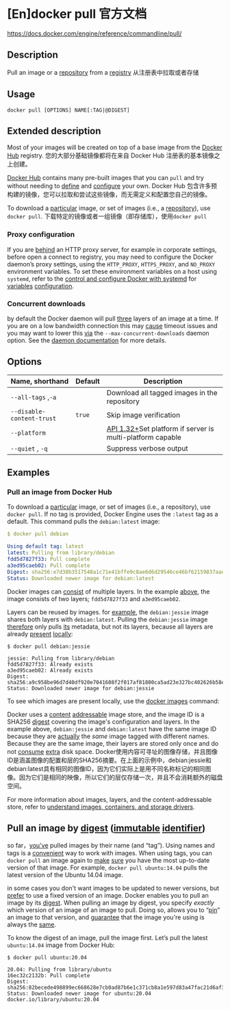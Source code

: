 # \[En]docker pull 官方文档

<https://docs.docker.com/engine/reference/commandline/pull/>

## Description

Pull an image or a [repository](repository_91JBNa7hbaUQ2WQFqyL3zd.md "repository") from a [registry](registry_daH6yhyhLgzd2F7FJKSWc3.md "registry")
从注册表中拉取或者存储

## Usage

```纯文本
docker pull [OPTIONS] NAME[:TAG|@DIGEST]
```

## Extended description

Most of your images will be created on top of a base image from the [Docker Hub](https://hub.docker.com "Docker Hub") registry.
您的大部分基础镜像都将在来自 Docker Hub 注册表的基本镜像之上创建。

[Docker Hub](https://hub.docker.com "Docker Hub") contains many pre-built images that you can `pull` and try without needing to [define](define_izeJmW4azjwuiSFX88FXUx.md "define") and [configure](configure_wyo96UXrwr261aaRoU8WNG.md "configure") your own.
Docker Hub 包含许多预构建的镜像，您可以拉取和尝试这些镜像，而无需定义和配置您自己的镜像。

To download a [particular](particular_x2XsHbmq4Wg83wJCYoLied.md "particular") image, or set of images (i.e., a [repository](repository_91JBNa7hbaUQ2WQFqyL3zd.md "repository")), use `docker pull`.
下载特定的镜像或者一组镜像（即存储库），使用`docker pull`

### Proxy configuration

If you are [behind](behind_tyBbc32eQ6TERa5Sa9WmGZ.md "behind") an HTTP proxy server, for example in corporate settings, before open a connect to registry, you may need to configure the Docker daemon’s proxy settings, using the `HTTP_PROXY`, `HTTPS_PROXY`, and `NO_PROXY` environment variables. To set these environment variables on a host using `systemd`, refer to the [control and configure Docker with systemd](https://docs.docker.com/config/daemon/systemd/#httphttps-proxy "control and configure Docker with systemd") for [variables](variables_khYq4jAU15W5cQLnt3N8tY.md "variables")  [configuration](configuration_q3YCrTAcZhgmvQ5GhbYSYy.md "configuration").

### Concurrent downloads

by default the Docker daemon will pull [three](three_5bQvSD1ygG2qk3rkXVDWcz.md "three") layers of an image at a time. If you are on a low bandwidth connection this may [cause](cause_kXaTK5nLL6zdsRL1nwLsU2.md "cause")  timeout issues and you may want to lower this [via](via_pfxSsm1HiJ6FFqhYBCBcMp.md "via") the `--max-concurrent-downloads` daemon option. See the [daemon documentation](https://docs.docker.com/engine/reference/commandline/dockerd/ "daemon documentation") for more details.

## Options

| Name, shorthand           | Default | Description                                                                                                        |
| ------------------------- | ------- | ------------------------------------------------------------------------------------------------------------------ |
| `--all-tags` ,`-a`        |         | Download all tagged images in the repository                                                                       |
| `--disable-content-trust` | `true`  | Skip image verification                                                                                            |
| `--platform`              |         | [API 1.32+](https://docs.docker.com/engine/api/v1.32/ "API 1.32+")Set platform if server is multi-platform capable |
| `--quiet` , `-q`          |         | Suppress verbose output                                                                                            |

## Examples

### Pull an image from Docker Hub

To download a [particular](particular_x2XsHbmq4Wg83wJCYoLied.md "particular") image, or set of images (i.e., a repository), use `docker pull`. If no tag is provided, Docker Engine uses the `:latest` tag as a default. This command pulls the `debian:latest` image:

```yaml
$ docker pull debian

Using default tag: latest
latest: Pulling from library/debian
fdd5d7827f33: Pull complete
a3ed95caeb02: Pull complete
Digest: sha256:e7d38b3517548a1c71e41bffe9c8ae6d6d29546ce46bf62159837aad072c90aa
Status: Downloaded newer image for debian:latest
```

Docker images can [consist](consist_i42yAB9aZ4AxeXUoY2NUJs.md "consist") of multiple layers. In the example [above](above_rb7VsfG8sa28SGzMxfRd8D.md "above"), the image consists of two layers; `fdd5d7827f33` and `a3ed95caeb02`.

Layers can be reused by images. for [example](example_8ox5rjU8vHXKoXuL7jwmNK.md "example"), the `debian:jessie` image shares both layers with `debian:latest`. Pulling the `debian:jessie` image [therefore](therefore_fQjPLY4U7z7wVeQ9L3U38k.md "therefore") only pulls [its](its_g7oymhUAEEY2CXjmcDDQyn.md "its") metadata, but not its layers, because all layers are already [present](present_uHZjbeEDN166JWapqArbKv.md "present") [locally](locally_6s8QbxA8jtUoSAdXwLpiBx.md "locally"):

```纯文本
$ docker pull debian:jessie

jessie: Pulling from library/debian
fdd5d7827f33: Already exists
a3ed95caeb02: Already exists
Digest: sha256:a9c958be96d7d40df920e7041608f2f017af81800ca5ad23e327bc402626b58e
Status: Downloaded newer image for debian:jessie
```

To see which images are present locally, use the [docker images](https://docs.docker.com/engine/reference/commandline/images/ "docker images") command:

Docker uses a [content](content_qbf4hoiuMJ8X6ZLrbrjCT6.md "content") [addressable](addressable_rcTgKqZQmeV4uzsitQ2DNj.md "addressable") image store, and the image ID is a SHA256 [digest](digest_d5fJb2XrrVmgNByubUa24y.md "digest") covering the image's configuration and layers. In the example above, `debian:jessie` and `debian:latest` have the same image ID because they are [actually](actually_7jiF9uztSSdgtjSbmgdJXW.md "actually") the *same* image tagged with different names. Because they are the same image, their layers are stored only once and do not [consume](consume_3KBwYEiiRJeUkqjNveFJLR.md "consume") [extra](extra_R4aU6VPBfizwdmDRgjxyx.md "extra") disk space.
Docker使用内容可寻址的图像存储，并且图像ID是涵盖图像的配置和层的SHA256摘要。在上面的示例中，debian:jessie和debian:latest具有相同的图像ID，因为它们实际上是用不同名称标记的相同图像。因为它们是相同的映像，所以它们的层仅存储一次，并且不会消耗额外的磁盘空间。

For more information about images, layers, and the content-addressable store, refer to [understand images, containers, and storage drivers](https://docs.docker.com/storage/storagedriver/ "understand images, containers, and storage drivers").

## Pull an image by [digest](digest_d5fJb2XrrVmgNByubUa24y.md "digest") ([immutable](immutable_vW1jbxduki71cCFLvSPbsf.md "immutable") [identifier](identifier_kNUcsX4SC8J7gkbyjD7f9F.md "identifier"))

so far，[you've](you've_9ZhZPozu9anK9QEr2cpWVw.md "you've") pulled images by their name (and “tag”). Using names and tags is a [convenient](convenient_dgWvm7NkH6XnMDgBj9KshH.md "convenient") way to work with images. When using tags, you can `docker pull` an image again to [make](make_wfWqS66sZiR6ao5Bi9JPw8.md "make") [sure](sure_vPpLsr5eZZLdRTdYiHe6Xa.md "sure") you have the most up-to-date version of that image. For example, `docker pull ubuntu:14.04` pulls the latest version of the Ubuntu 14.04 image.

in some cases  you don't want images to be updated to newer versions, but [prefer](prefer_mmxUPcWib2hXt7M68R22uB.md "prefer") to use a fixed version of an image. Docker enables you to pull an image by its [digest](digest_d5fJb2XrrVmgNByubUa24y.md "digest"). When pulling an image by digest, you specify *exactly* which version of an image of an image to pull. Doing so, allows you to “[pin](pin_foVYxzEudctYbLmhzYM5af.md "pin")” an image to that version, and [guarantee](guarantee_xt87ReD1qWo9xN4YEXZtJa.md "guarantee") that the image you're using is always the [same](same_5s22L3x88zuHZteRoW2jHc.md "same").

To know the digest of an image, pull the image first. Let’s pull the latest `ubuntu:14.04` image from Docker Hub:

```纯文本
$ docker pull ubuntu:20.04

20.04: Pulling from library/ubuntu
16ec32c2132b: Pull complete
Digest: sha256:82becede498899ec668628e7cb0ad87b6e1c371cb8a1e597d83a47fac21d6af3
Status: Downloaded newer image for ubuntu:20.04
docker.io/library/ubuntu:20.04
```
